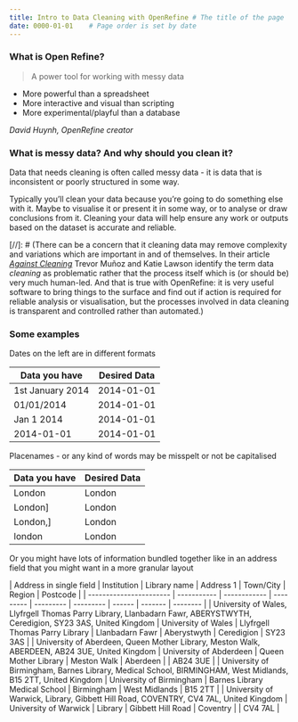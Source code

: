 ```yaml
---
title: Intro to Data Cleaning with OpenRefine # The title of the page
date: 0000-01-01    # Page order is set by date
---
```


### What is Open Refine?
> A power tool for working with messy data

* More powerful than a spreadsheet
* More interactive and visual than scripting
* More experimental/playful than a database

_David Huynh, OpenRefine creator_

### What is messy data? And why should you clean it?

Data that needs cleaning is often called messy data - it is data that is inconsistent or poorly structured in some way.

Typically you’ll clean your data because you’re going to do something else with it. Maybe to visualise it or present it in some way, or to analyse or draw conclusions from it. Cleaning your data will help ensure any work or outputs based on the dataset is accurate and reliable.

[//]: # (There can be a concern that it cleaning data may remove complexity and variations which are important in and of themselves. In their article [_Against Cleaning_](https://dhdebates.gc.cuny.edu/read/untitled-f2acf72c-a469-49d8-be35-67f9ac1e3a60/section/07154de9-4903-428e-9c61-7a92a6f22e51) Trevor Mu&#241;oz and Katie Lawson identify the term data _cleaning_ as problematic rather that the process itself which is (or should be) very much human-led. And that is true with OpenRefine: it is very useful software to bring things to the surface and find out if action is required for reliable analysis or visualisation, but the processes involved in data cleaning is transparent and controlled rather than automated.)

### Some examples

Dates on the left are in different formats

| Data you have    | Desired Data |
| ---------------- | ------------ |
| 1st January 2014 | 2014-01-01   |
| 01/01/2014       | 2014-01-01   |
| Jan 1 2014       | 2014-01-01   |
| 2014-01-01       | 2014-01-01   |

Placenames - or any kind of words may be misspelt or not be capitalised

| Data you have    | Desired Data |
| ---------------- | ------------ |
| London           | London       |
| London]          | London       |
| London,]         | London       |
| london           | London       |

Or you might have lots of information bundled together like in an address field that you might want in a more granular layout

| Address in single field	| Institution	| Library name | Address 1 | Town/City | Region | Postcode |
| ----------------------- | ----------- | ------------ | --------- | --------- | --------- | ------ | ------- | -------- |
| University of Wales, Llyfrgell Thomas Parry Library, Llanbadarn Fawr, ABERYSTWYTH, Ceredigion, SY23 3AS, United Kingdom | University of Wales	| Llyfrgell Thomas Parry Library | Llanbadarn Fawr | Aberystwyth | Ceredigion | SY23 3AS |
| University of Aberdeen, Queen Mother Library, Meston Walk, ABERDEEN, AB24 3UE, United Kingdom	| University of Abderdeen	| Queen Mother Library | Meston Walk | Aberdeen | | AB24 3UE |
| University of Birmingham, Barnes Library, Medical School, BIRMINGHAM, West Midlands, B15 2TT, United Kingdom | University of Birmingham | Barnes Library	Medical School | Birmingham | West Midlands | B15 2TT |
| University of Warwick, Library, Gibbett Hill Road, COVENTRY, CV4 7AL, United Kingdom | University of Warwick | Library | Gibbett Hill Road | Coventry | | CV4 7AL |

